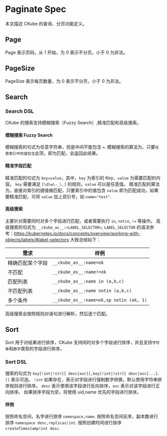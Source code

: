 # Paginate Spec

本文描述 CKube 的查询、分页功能定义。

## Page 
Page 表示页码，从 1 开始，为 0 表示不分页。小于 0  为非法。

## PageSize
PageSize 表示每页数量，为 0  表示不分页，小于 0 为非法。

## Search

### Search DSL
CKube 的搜索支持模糊搜索（Fuzzy Search）,精准匹配和高级搜索。

#### 模糊搜索 Fuzzy Search
模糊搜索的句式为任意字符串，但是中间不能包含 `=`.
模糊搜索的算法为，只要`任意索引中的值包含`此项，即为匹配，会返回此结果。

#### 精准字段匹配
精准匹配的句式为 `key=value`，其中，`key` 为索引的 Key，`value` 为需要匹配的内容。
`key` 需要满足 `[\d\w\-_\.]` 的规则，`value` 可以是任意值。
精准匹配的算法为，直接对索引的键值做匹配，只要索引中的值包含 `value` 即为匹配成功，如果要精准匹配，可将 `value` 加上双引号，如 `name="test"`.

#### 高级搜索
主要针对需要同时对多个字段进行匹配，或者需要执行 `in`, `notin`, `!=` 等操作。
高级搜索的句式为 `__ckube_as__:<LABEL_SELECTOR>`, `LABEL_SELECTOR` 的语法参考：https://kubernetes.io/docs/concepts/overview/working-with-objects/labels/#label-selectors
大致总结如下：

| 需求 | 样例 | 
| -- | -- |
| 精确匹配某个字段 | `__ckube_as__:name=ok` |
| 不匹配 | `__ckube_as__:name!=ok` |
| 匹配列表 | `__ckube_as__:name in (a,b,c)` |
| 不匹配列表 | `__ckube_as__:name notin (a,b,c)` |
| 多个条件 | `__ckube_as__:name=ok,sp notin (ok, 1)` |

高级搜索会按照规则对语句进行解析，然后逐个匹配。

## Sort

Sort 用于对结果进行排序，CKube 支持同时对多个字段进行排序，并且支持`字符串`和`数字`类型的字段进行排序。

### Sort DSL

搜索的句式为 `key[!int|!str][ desc|asc][,key[!int|!str][ desc|asc]...]`.
`[]` 表示可选。
`!int` 如果存在，表示对字段进行强制数字转换，默认使用字符串排序规则进行排序。
`desc` 表示使用该字段进行反向排序，`asc` 表示对该字段进行正向排序。
如果排序字段为空，将使用 uid,name 优先的字段进行排序。

#### 样例
按照命名空间，名字进行排序 `namespace,name`.
按照命名空间反序，副本数进行排序 `namespace desc,replicas!int`.
按照创建时间进行排序 `createTimestamp!int desc`.
